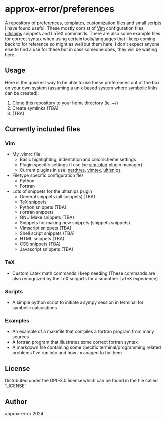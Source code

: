 # approx-error/preferences

A repository of preferences, templates, customization files and small scripts I have found useful. 
These mostly consist of [Vim](https://www.vim.org/) configuration files, [ultisnips](https://github.com/SirVer/ultisnips) snippets and LaTeX commands.
There are also some example files for correct syntax when using certain tools/languages that I keep coming back to for reference so might as well put them here.
I don't expect anyone else to find a use for these but in case someone does, they will be waiting here.

## Usage

Here is the quickest way to be able to use these preferences out of the box on your own system (assuming a unix-based system where symbolic links can be created):

1. Clone this repository to your home directory (ie. ~/)
2. Create symlinks (TBA)
3. (TBA)

## Currently included files

### Vim

- My .vimrc file
	- Basic highlighting, indentation and colorscheme settings 
	- Plugin specific settings (I use the [vim-plug](https://github.com/junegunn/vim-plug) plugin manager)
	- Current plugins in use: [nerdtree](https://github.com/preservim/nerdtree), [vimtex](https://github.com/lervag/vimtex), [ultisnips](https://github.com/SirVer/ultisnips)
- Filetype specific configuration fles
	- Python
	- Fortran
- Lots of snippets for the ultisnips plugin
	- General snippets (all.snippets) (TBA)
    - TeX snippets
    - Python snippets (TBA)
    - Fortran snippets
    - GNU Make snippets (TBA)
	- Snippets for making new snippets (snippets.snippets)
	- Vimscript snippets (TBA)
    - Shell script snippets (TBA)
    - HTML snippets (TBA)
    - CSS snippets (TBA)
    - Javascript snippets (TBA)

### TeX

- Custom Latex math commands I keep needing (These commands are also recognized by the TeX snippets for a smoother LaTeX experience)

### Scripts

- A simple python script to initiate a sympy session in terminal for symbolic calculations

### Examples

- An example of a makefile that compiles a fortran program from many sources
- A fortran program that illustrates some correct fortran syntax
- A markdown file containing some specific terminal/programming related problems I've run into and how I managed to fix them

## License

Distributed under the GPL-3.0 license which can be found in the file called 'LICENSE'

## Author

approx-error
2024
